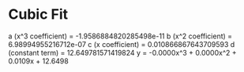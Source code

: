
# Cubic Fit

a (x^3 coefficient) = -1.9586884820285498e-11
b (x^2 coefficient) = 6.98994955216712e-07
c (x coefficient) = 0.010866867643709593
d (constant term) = 12.649781571419824
y = -0.0000x^3 + 0.0000x^2 + 0.0109x + 12.6498
